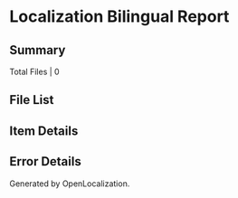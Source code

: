 # <a name='report-top'></a> Localization Bilingual Report

## Summary
 Total Files | 0

## File List

## Item Details

## Error Details

Generated by OpenLocalization.
